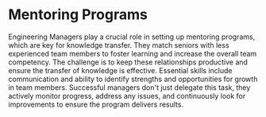 # Mentoring Programs

Engineering Managers play a crucial role in setting up mentoring programs, which are key for knowledge transfer. They match seniors with less experienced team members to foster learning and increase the overall team competency. The challenge is to keep these relationships productive and ensure the transfer of knowledge is effective. Essential skills include communication and ability to identify strengths and opportunities for growth in team members. Successful managers don't just delegate this task, they actively monitor progress, address any issues, and continuously look for improvements to ensure the program delivers results.